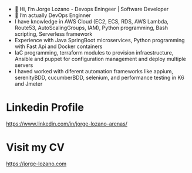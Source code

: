 - 👋 Hi, I’m Jorge Lozano - Devops Eningeer | Software Developer
- 👀 I’m actually DevOps Enginner
- I have knowledge in AWS Cloud (EC2, ECS, RDS, AWS Lambda, Route53, AutoScalingGroups, IAM), Python programming, Bash scripting, Serverless framework
- Experience with Java SpringBoot microservices, Python programming with Fast Api and Docker containers
- IaC programming, terraform modules to provision infraestructure, Ansible and puppet for configuration management and deploy multiple servers
- I haved worked with diferent automation frameworks like appium, serenityBDD, cucumberBDD, selenium, and performance testing in K6 and Jmeter

# Linkedin Profile
https://www.linkedin.com/in/jorge-lozano-arenas/

# Visit my CV
https://jorge-lozano.com
